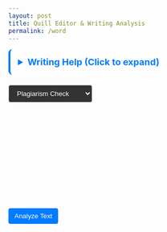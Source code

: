 ```yaml
---
layout: post
title: Quill Editor & Writing Analysis
permalink: /word
---
```


<link href="https://cdn.quilljs.com/1.3.7/quill.snow.css" rel="stylesheet">
<script src="https://cdn.quilljs.com/1.3.7/quill.min.js"></script>

<script src="https://cdn.jsdelivr.net/npm/marked/marked.min.js"></script>

<style>
/* Target the output container */
#output {
    /* Ensure long content and formatting is handled correctly */
    padding: 10px;
    /* Allows text to wrap naturally inside the div */
    word-wrap: break-word;
    overflow-wrap: break-word;
}

.controls {
    margin: 10px 0;
    display: flex;
    gap: 10px;
    flex-wrap: wrap;
    align-items: center;
}

.control-group {
    display: flex;
    flex-direction: column;
    gap: 5px;
}

label {
    font-weight: bold;
    font-size: 14px;
}

select {
    padding: 8px 12px;
    border-radius: 4px;
    border: 1px solid #ccc;
    color: white;
    background-color: #333;
}

button {
    padding: 8px 12px;
    border-radius: 4px;
    border: 1px solid #ccc;
    background-color: #007bff;
    color: white;
    border: none;
    cursor: pointer;
}

button:hover {
    background-color: #0056b3;
}

.sample-text {
    display: none;
}
</style>

<details style="padding: 15px; border-radius: 8px; margin-bottom: 20px; border-left: 4px solid #007bff;">
  <summary style="cursor: pointer; font-weight: bold; color: #007bff; font-size: 18px;">Writing Help (Click to expand)</summary>
  <div style="margin-top: 10px;">
    <p>This writing analysis tool helps you improve your academic writing by providing AI-powered feedback on different aspects of your text.</p>

    <h4>Analysis Modes:</h4>
    <ul>
      <li><strong>Plagiarism Check:</strong> Identifies missing citations and suggests proper APA references</li>
      <li><strong>Thesis Building:</strong> Evaluates thesis clarity, argument structure, and coherence</li>
      <li><strong>5-Paragraph Outline:</strong> Checks essay structure and paragraph organization</li>
      <li><strong>Research Paper:</strong> Assesses academic tone, evidence quality, and scholarly writing</li>
    </ul>
    
    <p><em>Note: Sample texts are provided for each mode to help you explore different types of feedback. You can replace them with your own writing.</em></p>
  </div>
</details>

<div class="controls">
    <div class="control-group">
        <select id="analysisMode">
            <option value="plagiarism">Plagiarism Check</option>
            <option value="thesis">Thesis Building</option>
            <option value="five-paragraph">5-Paragraph Outline</option>
            <option value="research">Research Paper</option>
        </select>
    </div>
</div>

<div id="quill-editor" style="height: 200px;"></div>
<button id="checkBtn">Analyze Text</button>
<div id="output"></div>

<!-- Hidden sample texts -->
<div class="sample-text" data-type="plagiarism">
Literature has shaped culture and society through memorable phrases that continue to resonate today. For example, `It was the best of times, it was the worst of times` captures the contrasts of life in a way that still feels relevant. Another famous phrase, `Romeo, Romeo, where art thou`, has been quoted in countless settings as a symbol of love and longing. Likewise, in film and popular culture, lines such as `Frankly Scarlett, I don't give a damn` are recognized across generations.
</div>

<div class="sample-text" data-type="plagiarism">
The concept of artificial intelligence has evolved dramatically since the 1950s. Early pioneers like Alan Turing proposed that machines could think, leading to what we now call the Turing Test. Modern AI systems can process natural language, recognize images, and even create art. As we move forward, questions about AI ethics and human-AI collaboration become increasingly important for society.
</div>

<div class="sample-text" data-type="plagiarism">
Climate change represents one of the most pressing challenges of our time. Scientists worldwide have documented rising global temperatures, melting ice caps, and changing weather patterns. The Paris Agreement brought nations together to address these issues, though implementation remains challenging. Individual actions, while important, must be combined with systemic changes to create meaningful impact.
</div>

<div class="sample-text" data-type="thesis">
Social media has fundamentally changed how people communicate and share information. While it has connected people across the globe and democratized access to information, it has also contributed to the spread of misinformation and created new forms of social anxiety. This paper will examine both the positive and negative impacts of social media on modern society, arguing that regulation and digital literacy education are essential for maximizing benefits while minimizing harm.
</div>

<div class="sample-text" data-type="five-paragraph">
Technology education should be mandatory in all elementary schools. First, students need digital literacy skills to succeed in the modern workforce. Second, early exposure to coding and computational thinking develops problem-solving abilities. Third, technology education helps bridge the digital divide by ensuring all students have equal access to these essential skills. Therefore, investing in technology education at the elementary level is crucial for preparing students for their future careers and creating a more equitable society.
</div>

<div class="sample-text" data-type="research">
Recent studies in cognitive psychology have revealed new insights into how memory formation works in the human brain. Researchers at several universities have used advanced neuroimaging techniques to observe real-time neural activity during learning tasks. Their findings suggest that sleep plays a more crucial role in memory consolidation than previously understood. This research has important implications for educational practices and therapeutic interventions for memory-related disorders.
</div>

<script type="module">
    // API Endpoint
    import { pythonURI, fetchOptions } from '{{ site.baseurl }}/assets/js/api/config.js';

    const ENDPOINT = `${pythonURI}/api/gemini`;

    // Analysis prompts for different modes
    const ANALYSIS_PROMPTS = {
        plagiarism: "Please look at this text for correct academic citations, and recommend APA references for each area of concern: ",
        thesis: "Please analyze this text for thesis development. Check for clear thesis statement, supporting arguments, and overall coherence: ",
        "five-paragraph": "Please analyze this text for 5-paragraph essay structure. Check for introduction with thesis, three body paragraphs with supporting details, and conclusion: ",
        research: "Please analyze this text for research paper quality. Check for proper academic tone, evidence-based arguments, and scholarly writing style: "
    };

    document.addEventListener("DOMContentLoaded", function() {
        var quill = new Quill('#quill-editor', {
            theme: 'snow'
        });

        // Load a random sample on page load
        loadRandomSample();

        // Analyze Text button
        document.getElementById("checkBtn").onclick = function() {
            const text = quill.getText();
            const mode = document.getElementById("analysisMode").value;
            const outputDiv = document.getElementById("output");
            outputDiv.textContent = "⏳ Analyzing...";

            const prompt = ANALYSIS_PROMPTS[mode] || ANALYSIS_PROMPTS.plagiarism;

            fetch(ENDPOINT, {
                ...fetchOptions,
                method: "POST",
                body: JSON.stringify({
                    prompt: prompt,
                    text: text
                })
            })
            .then(resp => {
                if (!resp.ok) return resp.text().then(text => { throw new Error(text); });
                return resp.json();
            })
            .then(result => {
                if (result.error || result.message) {
                    // Handle error responses - use the message from API
                    let errorMsg = result.error || result.message || "Unknown error";

                    // Add error code if present
                    if (result.error_code) {
                        errorMsg += ` (Error ${result.error_code})`;
                    }

                    outputDiv.textContent = "⚠️ " + errorMsg;

                    // Special handling for authentication errors
                    if (result.message && result.message.includes("Authentication")) {
                        outputDiv.textContent += " (Login required)";
                    }
                } else if (result.success && result.text) {
                    // Handle successful response - the analysis is in result.text
                    const markdown = result.text;

                    // Convert the Markdown content into fully styled HTML
                    const htmlContent = marked.parse(markdown);

                    // Insert the formatted HTML into the output div
                    outputDiv.innerHTML = htmlContent;
                } else {
                    outputDiv.textContent = "✅ Analysis complete: No clear analysis provided by the backend.";
                }
            })
            .catch(e => {
                outputDiv.textContent = "⚠️ Fetch Error: " + e;
            });
        };

        function loadRandomSample() {
            const mode = document.getElementById("analysisMode").value;
            const samples = document.querySelectorAll(`.sample-text[data-type="${mode}"]`);

            if (samples.length === 0) {
                // Fallback to plagiarism samples if mode has no samples
                const fallbackSamples = document.querySelectorAll('.sample-text[data-type="plagiarism"]');
                if (fallbackSamples.length > 0) {
                    const randomIndex = Math.floor(Math.random() * fallbackSamples.length);
                    quill.setText(fallbackSamples[randomIndex].textContent.trim());
                }
                return;
            }

            const randomIndex = Math.floor(Math.random() * samples.length);
            quill.setText(samples[randomIndex].textContent.trim());
        }

        // Update sample when analysis mode changes
        document.getElementById("analysisMode").onchange = function() {
            loadRandomSample();
        };
    });
</script>
